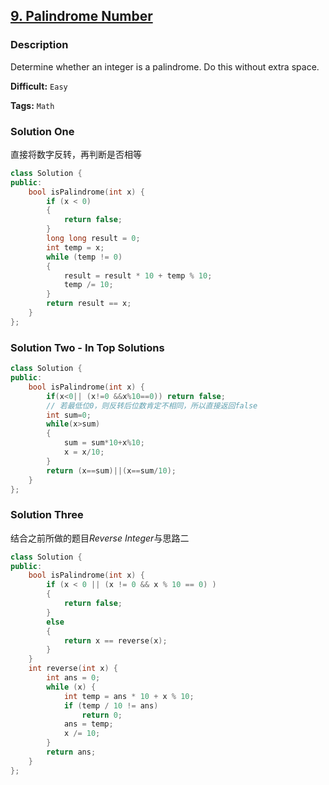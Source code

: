 ## [9. Palindrome Number](https://leetcode.com/problems/palindrome-number/#/description)

### Description

Determine whether an integer is a palindrome. Do this without extra space.



**Difficult:** `Easy`

**Tags:** `Math`



### Solution One

直接将数字反转，再判断是否相等

```c++
class Solution {
public:
	bool isPalindrome(int x) {
		if (x < 0)
		{
			return false;
		}
		long long result = 0;
		int temp = x;
		while (temp != 0)
		{
			result = result * 10 + temp % 10;
			temp /= 10;
		}
		return result == x;
	}
};
```



### Solution Two - In Top Solutions

```c++
class Solution {
public:
    bool isPalindrome(int x) {
        if(x<0|| (x!=0 &&x%10==0)) return false;
      	// 若最低位0，则反转后位数肯定不相同，所以直接返回false
        int sum=0;
        while(x>sum)
        {
            sum = sum*10+x%10;
            x = x/10;
        }
        return (x==sum)||(x==sum/10);
    }
};
```



### Solution Three

结合之前所做的题目*Reverse Integer*与思路二

```c++
class Solution {
public:
	bool isPalindrome(int x) {
		if (x < 0 || (x != 0 && x % 10 == 0) )
		{
			return false;
		}
		else
		{
			return x == reverse(x);
		}
	}
	int reverse(int x) {
		int ans = 0;
		while (x) {
			int temp = ans * 10 + x % 10;
			if (temp / 10 != ans)
				return 0;
			ans = temp;
			x /= 10;
		}
		return ans;
	}
};
```


